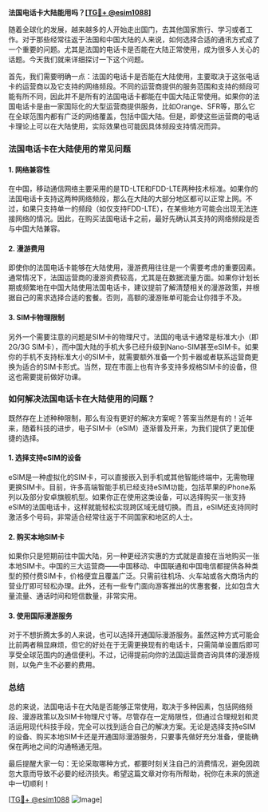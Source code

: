 **法国电话卡大陆能用吗？[[TG💪+ @esim1088](https://t.me/s/esim1088)]**

随着全球化的发展，越来越多的人开始走出国门，去其他国家旅行、学习或者工作。对于那些经常往返于法国和中国大陆的人来说，如何选择合适的通讯方式成了一个重要的问题。尤其是法国的电话卡是否能在大陆正常使用，成为很多人关心的话题。今天我们就来详细探讨一下这个问题。

首先，我们需要明确一点：法国的电话卡是否能在大陆使用，主要取决于这张电话卡的运营商以及它支持的网络频段。不同的运营商提供的服务范围和支持的频段可能有所不同，因此并不是所有的法国电话卡都能在中国大陆正常使用。如果你的法国电话卡是由一家国际化的大型运营商提供服务，比如Orange、SFR等，那么它在全球范围内都有广泛的网络覆盖，包括中国大陆。但是，即使这些运营商的电话卡理论上可以在大陆使用，实际效果也可能因具体频段支持情况而异。

### 法国电话卡在大陆使用的常见问题

#### 1. **网络兼容性**
   在中国，移动通信网络主要采用的是TD-LTE和FDD-LTE两种技术标准。如果你的法国电话卡支持这两种网络频段，那么在大陆的大部分地区都可以正常上网。不过，如果只支持单一的频段（如仅支持FDD-LTE），在某些地方可能会出现无法连接网络的情况。因此，在购买法国电话卡之前，最好先确认其支持的网络频段是否与中国大陆兼容。

#### 2. **漫游费用**
   即使你的法国电话卡能够在大陆使用，漫游费用往往是一个需要考虑的重要因素。通常情况下，法国运营商的漫游资费较高，尤其是在数据流量方面。如果你计划长期或频繁地在中国大陆使用法国电话卡，建议提前了解清楚相关的漫游政策，并根据自己的需求选择合适的套餐。否则，高额的漫游账单可能会让你措手不及。

#### 3. **SIM卡物理限制**
   另外一个需要注意的问题是SIM卡的物理尺寸。法国的电话卡通常是标准大小（即2G/3G SIM卡），而中国大陆的手机大多已经升级到Nano-SIM甚至eSIM卡。如果你的手机不支持标准大小的SIM卡，就需要额外准备一个剪卡器或者联系运营商更换为适合的SIM卡形式。当然，现在市面上也有许多支持多规格SIM卡的设备，但这也需要提前做好功课。

### 如何解决法国电话卡在大陆使用的问题？

既然存在上述种种限制，那么有没有更好的解决方案呢？答案当然是有的！近年来，随着科技的进步，电子SIM卡（eSIM）逐渐普及开来，为我们提供了更加便捷的选择。

#### 1. **选择支持eSIM的设备**
   eSIM是一种虚拟化的SIM卡，可以直接嵌入到手机或其他智能终端中，无需物理更换SIM卡。目前，许多高端智能手机已经支持eSIM功能，包括苹果的iPhone系列以及部分安卓旗舰机型。如果你正在使用这类设备，可以选择购买一张支持eSIM的法国电话卡，这样就能轻松实现跨区域无缝切换。而且，eSIM还支持同时激活多个号码，非常适合经常往返于不同国家和地区的人士。

#### 2. **购买本地SIM卡**
   如果你只是短期前往中国大陆，另一种更经济实惠的方式就是直接在当地购买一张本地SIM卡。中国的三大运营商——中国移动、中国联通和中国电信都提供各种类型的预付费SIM卡，价格便宜且覆盖广泛。只需前往机场、火车站或各大商场内的营业厅即可轻松办理。此外，还有一些专门面向游客推出的优惠套餐，比如包含大量流量、通话时间和短信数量，非常实用。

#### 3. **使用国际漫游服务**
   对于不想折腾太多的人来说，也可以选择开通国际漫游服务。虽然这种方式可能会比前两者稍显麻烦，但它的好处在于无需更换现有的电话卡，只需简单设置后即可享受全球范围内的通信便利。不过，记得提前向你的法国运营商咨询具体的漫游规则，以免产生不必要的费用。

### 总结

总的来说，法国电话卡在大陆是否能够正常使用，取决于多种因素，包括网络频段、漫游政策以及SIM卡物理尺寸等。尽管存在一定局限性，但通过合理规划和灵活运用现代科技手段，完全可以找到适合自己的解决方案。无论是选择支持eSIM的设备、购买本地SIM卡还是开通国际漫游服务，只要事先做好充分准备，便能确保在两地之间的沟通畅通无阻。

最后提醒大家一句：无论采取哪种方式，都要时刻关注自己的消费情况，避免因疏忽大意而导致不必要的经济损失。希望这篇文章对你有所帮助，祝你在未来的旅途中一切顺利！

[[TG💪+ @esim1088](https://t.me/s/esim1088) ![Image](https://i.postimg.cc/4NQfJmqS/Snipaste-2025-05-13-00-14-12.png)]